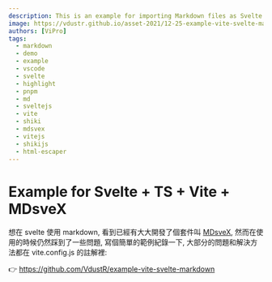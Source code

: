 ```yaml
---
description: This is an example for importing Markdown files as Svelte components.
image: https://vdustr.github.io/asset-2021/12-25-example-vite-svelte-markdown/ogImage.png
authors: [ViPro]
tags:
  - markdown
  - demo
  - example
  - vscode
  - svelte
  - highlight
  - pnpm
  - md
  - sveltejs
  - vite
  - shiki
  - mdsvex
  - vitejs
  - shikijs
  - html-escaper
---
```


# Example for Svelte + TS + Vite + MDsveX

想在 svelte 使用 markdown, 看到已經有大大開發了個套件叫 [MDsveX](https://github.com/pngwn/mdsvex), 然而在使用的時候仍然踩到了一些問題, 寫個簡單的範例紀錄一下, 大部分的問題和解決方法都在 vite.config.js 的註解裡:

👉 <https://github.com/VdustR/example-vite-svelte-markdown>
